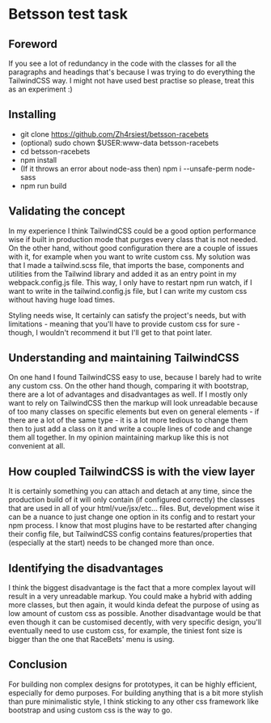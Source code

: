 # Betsson test task

## Foreword

If you see a lot of redundancy in the code with the classes for all the paragraphs and headings that's because I was trying to do everything the TailwindCSS way. I might not have used best practise so please, treat this as an experiment :)

## Installing

- git clone https://github.com/Zh4rsiest/betsson-racebets
- (optional) sudo chown $USER:www-data betsson-racebets
- cd betsson-racebets
- npm install
- (If it throws an error about node-ass then) npm i --unsafe-perm node-sass
- npm run build


## Validating the concept

In my experience I think TailwindCSS could be a good option performance wise if built in production mode that purges every class that is not needed. On the other hand, without good configuration there are a couple of issues with it, for example when you want to write custom css. My solution was that I made a tailwind.scss file, that imports the base, components and utilities from the Tailwind library and added it as an entry point in my webpack.config.js file. This way, I only have to restart npm run watch, if I want to write in the tailwind.config.js file, but I can write my custom css without having huge load times.

Styling needs wise, It certainly can satisfy the project's needs, but with limitations - meaning that you'll have to provide custom css for sure - though, I wouldn't recommend it but I'll get to that point later.

## Understanding and maintaining TailwindCSS

On one hand I found TailwindCSS easy to use, because I barely had to write any custom css. On the other hand though, comparing it with bootstrap, there are a lot of advantages and disadvantages as well. If I mostly only want to rely on TailwindCSS then the markup will look unreadable because of too many classes on specific elements but even on general elements - if there are a lot of the same type - it is a lot more tedious to change them then to just add a class on it and write a couple lines of code and change them all together. In my opinion maintaining markup like this is not convenient at all.

## How coupled TailwindCSS is with the view layer

It is certainly something you can attach and detach at any time, since the production build of it will only contain (if configured correctly) the classes that are used in all of your html/vue/jsx/etc... files. But, development wise it can be a nuance to just change one option in its config and to restart your npm process. I know that most plugins have to be restarted after changing their config file, but TailwindCSS config contains features/properties that (especially at the start) needs to be changed more than once.

## Identifying the disadvantages

I think the biggest disadvantage is the fact that a more complex layout will result in a very unreadable markup. You could make a hybrid with adding more classes, but then again, it would kinda defeat the purpose of using as low amount of custom css as possible.
Another disadvantage would be that even though it can be customised decently, with very specific design, you'll eventually need to use custom css, for example, the tiniest font size is bigger than the one that RaceBets' menu is using.

## Conclusion

For building non complex designs for prototypes, it can be highly efficient, especially for demo purposes. For building anything that is a bit more stylish than pure minimalistic style, I think sticking to any other css framework like bootstrap and using custom css is the way to go.

